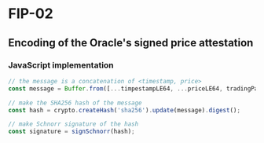 # FIP-02

Encoding of the Oracle's signed price attestation
-------------------------------


### JavaScript implementation

```js
// the message is a concatenation of <timestamp, price>
const message = Buffer.from([...timpestampLE64, ...priceLE64, tradingPair]);

// make the SHA256 hash of the message 
const hash = crypto.createHash('sha256').update(message).digest();

// make Schnorr signature of the hash
const signature = signSchnorr(hash);
```
